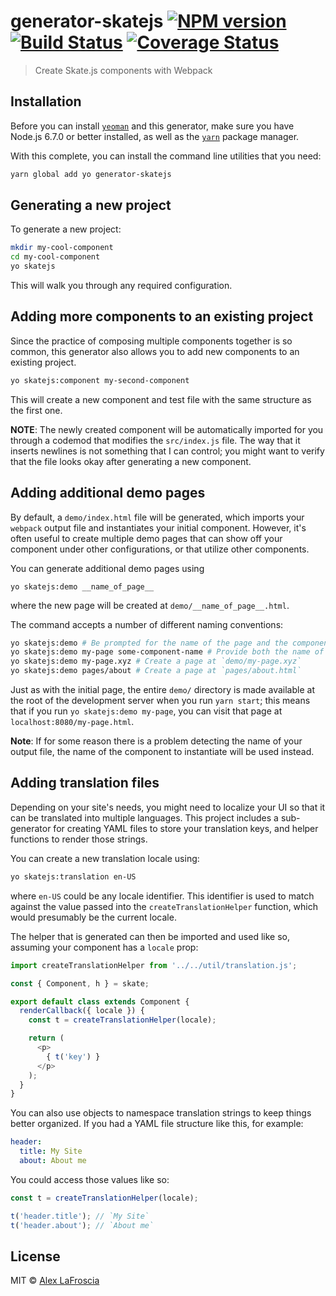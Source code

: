 # generator-skatejs [![NPM version][npm-image]][npm-url] [![Build Status][travis-image]][travis-url] [![Coverage Status][coveralls-image]][coveralls-url]

> Create Skate.js components with Webpack

## Installation

Before you can install [`yeoman`][yeoman] and this generator, make sure you have Node.js 6.7.0 or better installed, as well as the [`yarn`][yarn] package manager.

With this complete, you can install the command line utilities that you need:

```bash
yarn global add yo generator-skatejs
```

## Generating a new project

To generate a new project:

```bash
mkdir my-cool-component
cd my-cool-component
yo skatejs
```

This will walk you through any required configuration.

## Adding more components to an existing project

Since the practice of composing multiple components together is so common, this generator also allows you to add new components to an existing project.

```bash
yo skatejs:component my-second-component
```

This will create a new component and test file with the same structure as the first one.

**NOTE**: The newly created component will be automatically imported for you through a codemod that modifies the `src/index.js` file.  The way that it inserts newlines is not something that I can control; you might want to verify that the file looks okay after generating a new component.

## Adding additional demo pages

By default, a `demo/index.html` file will be generated, which imports your `webpack` output file and instantiates your initial component.  However, it's often useful to create multiple demo pages that can show off your component under other configurations, or that utilize other components.

You can generate additional demo pages using

```
yo skatejs:demo __name_of_page__
```

where the new page will be created at `demo/__name_of_page__.html`.

The command accepts a number of different naming conventions:

```bash
yo skatejs:demo # Be prompted for the name of the page and the component to instantiate
yo skatejs:demo my-page some-component-name # Provide both the name of the page and the component to instantiate
yo skatejs:demo my-page.xyz # Create a page at `demo/my-page.xyz`
yo skatejs:demo pages/about # Create a page at `pages/about.html`
```

Just as with the initial page, the entire `demo/` directory is made available at the root of the development server when you run `yarn start`; this means that if you run `yo skatejs:demo my-page`, you can visit that page at `localhost:8080/my-page.html`.

**Note**: If for some reason there is a problem detecting the name of your output file, the name of the component to instantiate will be used instead.

## Adding translation files

Depending on your site's needs, you might need to localize your UI so that it can be translated into multiple languages. This project includes a sub-generator for creating YAML files to store your translation keys, and helper functions to render those strings.

You can create a new translation locale using:

```bash
yo skatejs:translation en-US
```

where `en-US` could be any locale identifier. This identifier is used to match against the value passed into the `createTranslationHelper` function, which would presumably be the current locale.

The helper that is generated can then be imported and used like so, assuming your component has a `locale` prop:

```javascript
import createTranslationHelper from '../../util/translation.js';

const { Component, h } = skate;

export default class extends Component {
  renderCallback({ locale }) {
    const t = createTranslationHelper(locale);

    return (
      <p>
        { t('key') }
      </p>
    );
  }
}
```

You can also use objects to namespace translation strings to keep things better organized.  If you had a YAML file structure like this, for example:

```yaml
header:
  title: My Site
  about: About me
```

You could access those values like so:

```javascript
const t = createTranslationHelper(locale);

t('header.title'); // `My Site`
t('header.about'); // `About me`
```

## License

MIT © [Alex LaFroscia](alexlafroscia.com)


[npm-image]: https://badge.fury.io/js/generator-skatejs.svg
[npm-url]: https://npmjs.org/package/generator-skatejs
[travis-image]: https://travis-ci.org/alexlafroscia/generator-skatejs.svg?branch=master
[travis-url]: https://travis-ci.org/alexlafroscia/generator-skatejs
[coveralls-image]: https://coveralls.io/repos/github/alexlafroscia/generator-skatejs/badge.svg?branch=master
[coveralls-url]: https://coveralls.io/github/alexlafroscia/generator-skatejs?branch=master
[yeoman]: http://yeoman.io/
[yarn]: https://yarnpkg.com
